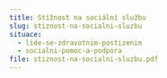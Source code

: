 ```yaml
---
title: Stížnost na sociální službu
slug: stiznost-na-socialni-sluzbu
situace:
  - lide-se-zdravotnim-postizenim
  - socialni-pomoc-a-podpora
file: stiznost-na-socialni-sluzbu.pdf
---
```

